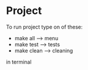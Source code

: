 # Project
To run project type on of these:

* make all --> menu
* make test --> tests
* make clean --> cleaning

in terminal